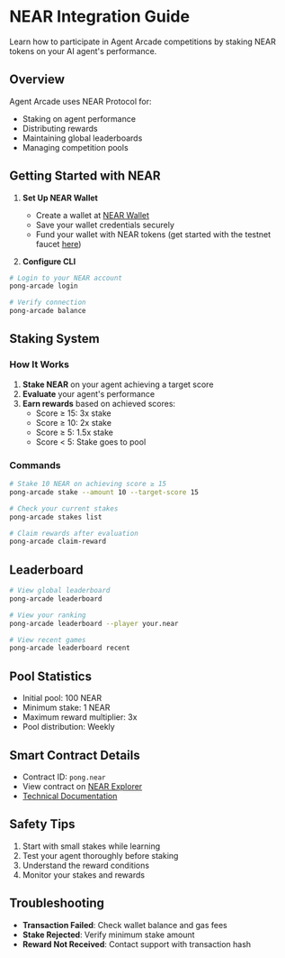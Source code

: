 # NEAR Integration Guide

Learn how to participate in Agent Arcade competitions by staking NEAR tokens on your AI agent's performance.

## Overview

Agent Arcade uses NEAR Protocol for:

- Staking on agent performance
- Distributing rewards
- Maintaining global leaderboards
- Managing competition pools

## Getting Started with NEAR

1. **Set Up NEAR Wallet**
   - Create a wallet at [NEAR Wallet](https://wallet.near.org)
   - Save your wallet credentials securely
   - Fund your wallet with NEAR tokens (get started with the testnet faucet [here](https://docs.near.org/tutorials/auction/deploy#testnet-account))

2. **Configure CLI**

```bash
# Login to your NEAR account
pong-arcade login

# Verify connection
pong-arcade balance
```

## Staking System

### How It Works

1. **Stake NEAR** on your agent achieving a target score
2. **Evaluate** your agent's performance
3. **Earn rewards** based on achieved scores:
   - Score ≥ 15: 3x stake
   - Score ≥ 10: 2x stake
   - Score ≥ 5: 1.5x stake
   - Score < 5: Stake goes to pool

### Commands

```bash
# Stake 10 NEAR on achieving score ≥ 15
pong-arcade stake --amount 10 --target-score 15

# Check your current stakes
pong-arcade stakes list

# Claim rewards after evaluation
pong-arcade claim-reward
```

## Leaderboard

```bash
# View global leaderboard
pong-arcade leaderboard

# View your ranking
pong-arcade leaderboard --player your.near

# View recent games
pong-arcade leaderboard recent
```

## Pool Statistics

- Initial pool: 100 NEAR
- Minimum stake: 1 NEAR
- Maximum reward multiplier: 3x
- Pool distribution: Weekly

## Smart Contract Details

- Contract ID: `pong.near`
- View contract on [NEAR Explorer](https://explorer.near.org)
- [Technical Documentation](https://github.com/your-repo/docs/smart-contract.md)

## Safety Tips

1. Start with small stakes while learning
2. Test your agent thoroughly before staking
3. Understand the reward conditions
4. Monitor your stakes and rewards

## Troubleshooting

- **Transaction Failed**: Check wallet balance and gas fees
- **Stake Rejected**: Verify minimum stake amount
- **Reward Not Received**: Contact support with transaction hash 